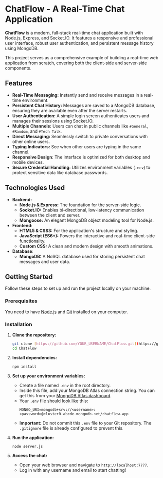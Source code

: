 # ChatFlow - A Real-Time Chat Application

**ChatFlow** is a modern, full-stack real-time chat application built with Node.js, Express, and Socket.IO. It features a responsive and professional user interface, robust user authentication, and persistent message history using MongoDB.

This project serves as a comprehensive example of building a real-time web application from scratch, covering both the client-side and server-side components.

## Features

* **Real-Time Messaging:** Instantly send and receive messages in a real-time environment.
* **Persistent Chat History:** Messages are saved to a MongoDB database, ensuring they are available even after the server restarts.
* **User Authentication:** A simple login screen authenticates users and manages their sessions using Socket.IO.
* **Multiple Channels:** Users can chat in public channels like `#General`, `#Random`, and `#Tech Talk`.
* **Direct Messaging:** Seamlessly switch to private conversations with other online users.
* **Typing Indicators:** See when other users are typing in the same channel.
* **Responsive Design:** The interface is optimized for both desktop and mobile devices.
* **Secure Credential Handling:** Utilizes environment variables (`.env`) to protect sensitive data like database passwords.

## Technologies Used

* **Backend:**
    * **Node.js & Express:** The foundation for the server-side logic.
    * **Socket.IO:** Enables bi-directional, low-latency communication between the client and server.
    * **Mongoose:** An elegant MongoDB object modeling tool for Node.js.
* **Frontend:**
    * **HTML5 & CSS3:** For the application's structure and styling.
    * **JavaScript (ES6+):** Powers the interactive and real-time client-side functionality.
    * **Custom CSS:** A clean and modern design with smooth animations.
* **Database:**
    * **MongoDB:** A NoSQL database used for storing persistent chat messages and user data.

## Getting Started

Follow these steps to set up and run the project locally on your machine.

### Prerequisites

You need to have [Node.js](https://nodejs.org/en/) and [Git](https://git-scm.com/) installed on your computer.

### Installation

1.  **Clone the repository:**
    ```bash
    git clone [https://github.com/YOUR_USERNAME/ChatFlow.git](https://github.com/YOUR_USERNAME/ChatFlow.git)
    cd ChatFlow
    ```

2.  **Install dependencies:**
    ```bash
    npm install
    ```

3.  **Set up your environment variables:**
    * Create a file named `.env` in the root directory.
    * Inside this file, add your MongoDB Atlas connection string. You can get this from your [MongoDB Atlas dashboard](https://cloud.mongodb.com/).
    * Your `.env` file should look like this:
        ```env
        MONGO_URI=mongodb+srv://<username>:<password>@cluster0.abcde.mongodb.net/chatflow-app
        ```
    * **Important:** Do not commit this `.env` file to your Git repository. The `.gitignore` file is already configured to prevent this.

4.  **Run the application:**
    ```bash
    node server.js
    ```

5.  **Access the chat:**
    * Open your web browser and navigate to `http://localhost:7777`.
    * Log in with any username and email to start chatting!